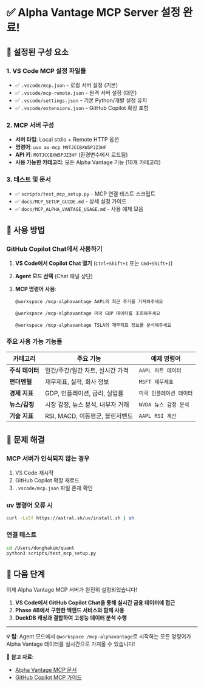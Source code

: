 # ✅ Alpha Vantage MCP Server 설정 완료!

## 🎯 설정된 구성 요소

### 1. VS Code MCP 설정 파일들

- ✅ `.vscode/mcp.json` - 로컬 서버 설정 (기본)
- ✅ `.vscode/mcp-remote.json` - 원격 서버 설정 (대안)
- ✅ `.vscode/settings.json` - 기본 Python/개발 설정 유지
- ✅ `.vscode/extensions.json` - GitHub Copilot 확장 포함

### 2. MCP 서버 구성

- **서버 타입**: Local stdio + Remote HTTP 옵션
- **명령어**: `uvx av-mcp M9TJCCBXW5PJZ3HF`
- **API 키**: `M9TJCCBXW5PJZ3HF` (환경변수에서 로드됨)
- **사용 가능한 카테고리**: 모든 Alpha Vantage 기능 (10개 카테고리)

### 3. 테스트 및 문서

- ✅ `scripts/test_mcp_setup.py` - MCP 연결 테스트 스크립트
- ✅ `docs/MCP_SETUP_GUIDE.md` - 상세 설정 가이드
- ✅ `docs/MCP_ALPHA_VANTAGE_USAGE.md` - 사용 예제 모음

## 🚀 사용 방법

### GitHub Copilot Chat에서 사용하기

1. **VS Code에서 Copilot Chat 열기** (`Ctrl+Shift+I` 또는 `Cmd+Shift+I`)

2. **Agent 모드 선택** (Chat 패널 상단)

3. **MCP 명령어 사용**:

   ```
   @workspace /mcp-alphavantage AAPL의 최근 주가를 가져와주세요
   ```

   ```
   @workspace /mcp-alphavantage 미국 GDP 데이터를 조회해주세요
   ```

   ```
   @workspace /mcp-alphavantage TSLA의 재무제표 정보를 분석해주세요
   ```

### 주요 사용 가능 기능들

| 카테고리        | 주요 기능                         | 예제 명령어              |
| --------------- | --------------------------------- | ------------------------ |
| **주식 데이터** | 일간/주간/월간 차트, 실시간 가격  | `AAPL 차트 데이터`       |
| **펀더멘털**    | 재무제표, 실적, 회사 정보         | `MSFT 재무제표`          |
| **경제 지표**   | GDP, 인플레이션, 금리, 실업률     | `미국 인플레이션 데이터` |
| **뉴스/감정**   | 시장 감정, 뉴스 분석, 내부자 거래 | `NVDA 뉴스 감정 분석`    |
| **기술 지표**   | RSI, MACD, 이동평균, 볼린저밴드   | `AAPL RSI 계산`          |

## 🔧 문제 해결

### MCP 서버가 인식되지 않는 경우

1. VS Code 재시작
2. GitHub Copilot 확장 재로드
3. `.vscode/mcp.json` 파일 존재 확인

### uv 명령어 오류 시

```bash
curl -LsSf https://astral.sh/uv/install.sh | sh
```

### 연결 테스트

```bash
cd /Users/donghakim/quant
python3 scripts/test_mcp_setup.py
```

## 🎉 다음 단계

이제 Alpha Vantage MCP 서버가 완전히 설정되었습니다!

1. **VS Code에서 GitHub Copilot Chat을 통해 실시간 금융 데이터에 접근**
2. **Phase 4B에서 구현한 백엔드 서비스와 함께 사용**
3. **DuckDB 캐싱과 결합하여 고성능 데이터 분석 수행**

---

**💡 팁**: Agent 모드에서 `@workspace /mcp-alphavantage`로 시작하는 모든
명령어가 Alpha Vantage 데이터를 실시간으로 가져올 수 있습니다!

**🔗 참고 자료**:

- [Alpha Vantage MCP 문서](https://mcp.alphavantage.co/)
- [GitHub Copilot MCP 가이드](https://code.visualstudio.com/docs/copilot/mcp)
